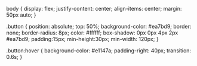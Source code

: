 body {
    display: flex;
    justify-content: center;
    align-items: center;
    margin: 50px auto;
}

.button {
    position: absolute;
    top: 50%;
    background-color: #ea7bd9;
    border: none;
    border-radius: 8px;
    color: #ffffff;
    box-shadow: 0px 0px 4px 2px #ea7bd9;
    padding:15px;
    min-height:30px; 
    min-width: 120px;
}

.button:hover {
    background-color: #e1147a;
    padding-right: 40px;
    transition: 0.6s;
}
